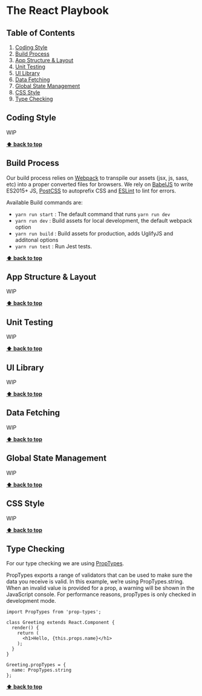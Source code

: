 # The React Playbook

## Table of Contents

1.  [Coding Style](#coding-style)
1.  [Build Process](#build-process)
1.  [App Structure & Layout](#app-structure--layout)
1.  [Unit Testing](#unit-testing)
1.  [UI Library](#ui-library)
1.  [Data Fetching](#data-fetching)
1.  [Global State Management](#global-state-management)
1.  [CSS Style](#css-style)
1.  [Type Checking](#type-checking)

## Coding Style

WIP

**[⬆ back to top](#table-of-contents)**

## Build Process

Our build process relies on [Webpack](https://github.com/webpack/webpack/_) to transpile our assets (jsx, js, sass, etc) into a proper converted files for browsers. We rely on [BabelJS](https://babeljs.io/) to write ES2015+ JS, [PostCSS](http://postcss.org/) to autoprefix CSS and [ESLint](https://eslint.org/) to lint for errors.

Available Build commands are:

* `yarn run start` : The default command that runs `yarn run dev`
* `yarn run dev` : Build assets for local development, the default webpack option
* `yarn run build` : Build assets for production, adds UglifyJS and additonal options
* `yarn run test` : Run Jest tests.

**[⬆ back to top](#table-of-contents)**

## App Structure & Layout

WIP

**[⬆ back to top](#table-of-contents)**

## Unit Testing

WIP

**[⬆ back to top](#table-of-contents)**

## UI Library

WIP

**[⬆ back to top](#table-of-contents)**

## Data Fetching

WIP

**[⬆ back to top](#table-of-contents)**

## Global State Management

WIP

**[⬆ back to top](#table-of-contents)**

## CSS Style

WIP

**[⬆ back to top](#table-of-contents)**

## Type Checking

For our type checking we are using [PropTypes](https://reactjs.org/docs/typechecking-with-proptypes.html).

PropTypes exports a range of validators that can be used to make sure the data you receive is valid. In this example, we’re using PropTypes.string. When an invalid value is provided for a prop, a warning will be shown in the JavaScript console. For performance reasons, propTypes is only checked in development mode.

```
import PropTypes from 'prop-types';

class Greeting extends React.Component {
  render() {
    return (
      <h1>Hello, {this.props.name}</h1>
    );
  }
}

Greeting.propTypes = {
  name: PropTypes.string
};
```

**[⬆ back to top](#table-of-contents)**
